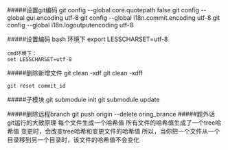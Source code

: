 

#####设置git编码
	git config --global core.quotepath false 
	git config --global gui.encoding utf-8
	git config --global i18n.commit.encoding utf-8 
	git config --global i18n.logoutputencoding utf-8 

#####设置编码
	bash 环境下
	export LESSCHARSET=utf-8

	cmd环境下：
	set LESSCHARSET=utf-8
	
#####删除新增文件
	git clean -xdf
	git clean -xdff
	
	git reset commit_id

#####子模块
	git submodule init
	git submodule update
	
#####删除远程branch
	git push origin --delete oring_brance
#####题外话
	git运行的大致原理
	每个文件生成一个哈希值
	所有文件的哈希值生成了一个tree哈希值
	变更时，会改变tree哈希和变更文件的哈希值
	所以，当你把一个文件从一个目录移到另一个目录时，该文件的哈希值不会变化